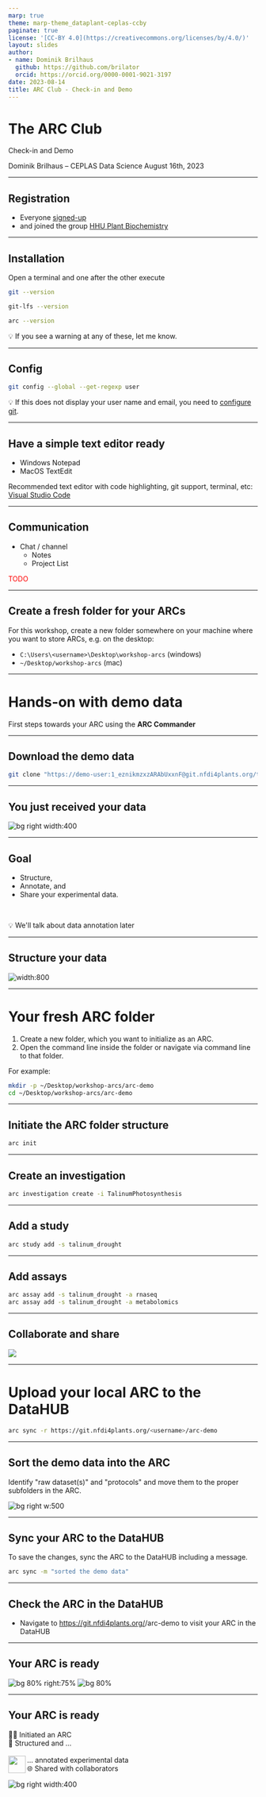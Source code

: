```yaml
---
marp: true
theme: marp-theme_dataplant-ceplas-ccby
paginate: true
license: '[CC-BY 4.0](https://creativecommons.org/licenses/by/4.0/)'
layout: slides
author:
- name: Dominik Brilhaus
  github: https://github.com/brilator
  orcid: https://orcid.org/0000-0001-9021-3197
date: 2023-08-14
title: ARC Club - Check-in and Demo
---
```


# The ARC Club

Check-in and Demo

Dominik Brilhaus &ndash; CEPLAS Data Science
August 16th, 2023

---

## Registration

- Everyone <a href="https://register.nfdi4plants.org" target="_blank">signed-up</a>
- and joined the group [HHU Plant Biochemistry](https://git.nfdi4plants.org/hhu-plant-biochemistry)

---

## Installation

Open a terminal and one after the other execute

```bash
git --version
```

```bash
git-lfs --version
```

```bash
arc --version
```

:bulb: If you see a warning at any of these, let me know.

---

## Config

```bash
git config --global --get-regexp user
```

:bulb: If this does not display your user name and email, you need to [configure git](https://nfdi4plants.org/nfdi4plants.knowledgebase/docs/ArcCommanderManual/git_config.html).

---

## Have a simple text editor ready

- Windows Notepad
- MacOS TextEdit

Recommended text editor with code highlighting, git support, terminal, etc: <a href="https://code.visualstudio.com/" target="_blank">Visual Studio Code</a>

---

## Communication

- Chat / channel
  - Notes
  - Project List

<span style="color:red">TODO</span>

---

## Create a fresh folder for your ARCs

For this workshop, create a new folder somewhere on your machine where you want to store ARCs, e.g. on the desktop:

- `C:\Users\<username>\Desktop\workshop-arcs` (windows)
- `~/Desktop/workshop-arcs` (mac)

---

# Hands-on with demo data

First steps towards your ARC using the **ARC Commander**

---

## Download the demo data

```bash
git clone "https://demo-user:1_eznikmzxzARAbUxxnF@git.nfdi4plants.org/teaching/demo-arc_level0.git"
```

---

## You just received your data

![bg right width:400](./../../../img/demo_data_screenshot.png)

---

## Goal

- Structure,
- Annotate, and
- Share your experimental data.

<br>

:bulb: We'll talk about data annotation later

---


## Structure your data

![width:800](./../../../img/ARC_fillWithData_experimental.png)

---

# Your fresh ARC folder

1. Create a new folder, which you want to initialize as an ARC.
2. Open the command line inside the folder or navigate via command line to that folder.

For example:
```bash
mkdir -p ~/Desktop/workshop-arcs/arc-demo
cd ~/Desktop/workshop-arcs/arc-demo
```


---

## Initiate the ARC folder structure

```bash
arc init
```

---

## Create an investigation

```bash
arc investigation create -i TalinumPhotosynthesis
```

---

## Add a study

```bash
arc study add -s talinum_drought
```
  
---

## Add assays

```bash
arc assay add -s talinum_drought -a rnaseq
arc assay add -s talinum_drought -a metabolomics
```

---

## Collaborate and share

<style scoped>

section p img {
width: 1000px;
height: 400px;
object-fit: cover;
object-position: 50% 30%;
/* display: block; */;
}
</style>


![](./../../../img/ARC_DataSharing_Experts02_img1.png)


---



# Upload your local ARC to the DataHUB

```bash
arc sync -r https://git.nfdi4plants.org/<username>/arc-demo
```

---

## Sort the demo data into the ARC

Identify "raw dataset(s)" and "protocols" and move them to the proper subfolders in the ARC.

![bg right w:500](./../../../img/demo_data_screenshot.png)

---


## Sync your ARC to the DataHUB

To save the changes, sync the ARC to the DataHUB including a message.

```bash
arc sync -m "sorted the demo data"
```

---

## Check the ARC in the DataHUB

- Navigate to https://git.nfdi4plants.org/<username>/arc-demo to visit your ARC in the DataHUB

---

## Your ARC is ready

![bg 80% right:75%](./../../../img/demo_data_screenshot.png)
![bg 80%](./../../../img/demo_arc_screenshot.png)

---


## Your ARC is ready

<style scoped>

section p br {
   display: block;
   margin-top: 20px;
   content: "";
}
</style>

👩‍💻 Initiated an ARC
<br>
📂 Structured and ...  
<br>
<img align="left" height=35px src='https://raw.githubusercontent.com/nfdi4plants/Branding/master/icons/Swate/Excel/Core/swate_c_40x40.png'/> ... annotated experimental data
<br>
🌐 Shared with collaborators

![bg right width:400](./../../../img/demo_arc_screenshot.png)